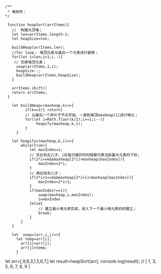     /**
     * 堆排序：
    */
    
     function heapSort(arrItems){
       //  构建大顶堆；
       let len=arrItems.length-1;
       let heapSize=len;
	  
       buildHeap(arrItems,len);
       //for loop； 堆顶元素与最后一个元素进行替换；
       for(let i=len;i>1;i--){
        // 交换堆顶元素；
         swap(arrItems,1,i);
         heapSize--;
         buildHeap(arrItems,heapSize);
       }
   
       arrItems.shift()
       return arrItems;
     }
	 
       let buildHeap=(maxheap,k)=>{
             if(k==1){ return}
             // 从最后一个非叶子节点开始，一直到堆顶maxHeap[1]进行堆化；
             for(let i=Math.floor(k/2);i>=1;i--){
                  heapify(maxheap,k,i);
             }
         }
     
       let heapify=(maxheap,k,i)=>{
		   while(true){
			   let maxIndex=i;
			   // 先比较左儿子，i在每次循环的时候都代表当前最大元素的下标;
			   if(2*i<=k&&maxheap[2*i]>maxheap[maxIndex]){
				   maxIndex=2*i;
			   }
			   // 再比较右儿子；
			   if(2*i+1<=k&&maxheap[2*i+1]>maxheap[maxIndex]){
				   maxIndex=2*i+1;
			   }
			   if(maxIndex!==i){
				   swap(maxheap,i,maxIndex);
			       i=maxIndex
			   }else{
				   // 建立最小堆元素完成，进入下一个最小堆元素的的建立；
				   break;
			   }
		   }
	   } 
	
       let  swap=(arr,i,j)=>{
         let temp=arr[i];
           arr[i]=arr[j];
           arr[j]=temp;
         }

let arr=[,9,8,3,1,5,6,7,]
let result=heapSort(arr);
console.log(result); // [ 1, 3, 5, 6, 7, 8, 9 ]